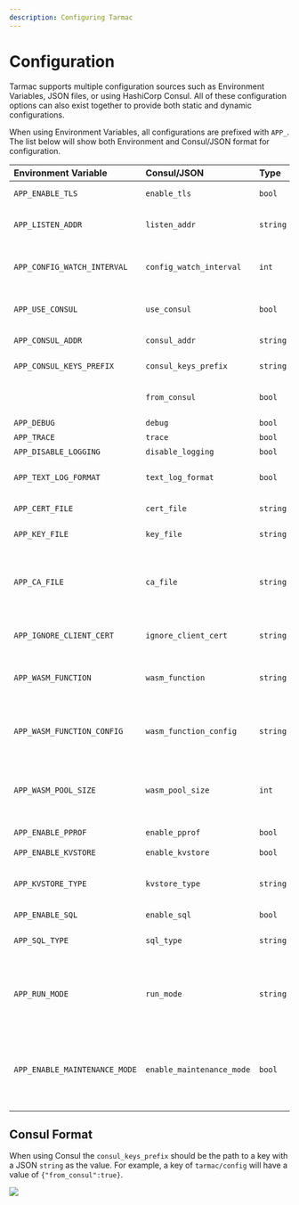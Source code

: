 ```yaml
---
description: Configuring Tarmac
---
```


# Configuration

Tarmac supports multiple configuration sources such as Environment Variables, JSON files, or using HashiCorp Consul. All of these configuration options can also exist together to provide both static and dynamic configurations.

When using Environment Variables, all configurations are prefixed with `APP_`. The list below will show both Environment and Consul/JSON format for configuration.

| Environment Variable | Consul/JSON | Type | Description |
| :--- | :--- | :--- | :--- |
| `APP_ENABLE_TLS` | `enable_tls` | `bool` | Enable the HTTPS Listener \(default: `True`\) |
| `APP_LISTEN_ADDR` | `listen_addr` | `string` | Define the HTTP/HTTPS Listener address \(default: `0.0.0.0:8443`\) |
| `APP_CONFIG_WATCH_INTERVAL` | `config_watch_interval` | `int` | Frequency in seconds which Consul configuration will be refreshed \(default: `15`\) |
| `APP_USE_CONSUL` | `use_consul` | `bool` | Enable Consul based configuration \(default: `False`\) |
| `APP_CONSUL_ADDR` | `consul_addr` | `string` | Consul address \(i.e. `consul.example.com:8500`\) |
| `APP_CONSUL_KEYS_PREFIX` | `consul_keys_prefix` | `string` | Key path for app specific consul configuration |
|  | `from_consul` | `bool` | Indicator to reflect whether Consul config was loaded |
| `APP_DEBUG` | `debug` | `bool` | Enable debug logging |
| `APP_TRACE` | `trace` | `bool` | Enable trace logging |
| `APP_DISABLE_LOGGING` | `disable_logging` | `bool` | Disable all logging |
| `APP_TEXT_LOG_FORMAT` | `text_log_format` | `bool` | Use text format for logs instead of JSON (default: `False`) |
| `APP_CERT_FILE` | `cert_file` | `string` | Certificate File Path \(i.e. `/some/path/cert.crt`\) |
| `APP_KEY_FILE` | `key_file` | `string` | Key File Path \(i.e. `/some/path/cert.key`\) |
| `APP_CA_FILE` | `ca_file` | `string` | Certificate Authority Bundle File Path \(i.e `/some/path/ca.pem`\). When defined, enables mutual-TLS authentication |
| `APP_IGNORE_CLIENT_CERT` | `ignore_client_cert` | `string` | When defined will disable Client Cert validation for m-TLS authentication |
| `APP_WASM_FUNCTION` | `wasm_function` | `string` | Path and Filename of the WASM Function to execute \(Default: `/functions/tarmac.wasm`\) |
| `APP_WASM_FUNCTION_CONFIG` | `wasm_function_config` | `string` | Path to Service configuration for multi-function services \(Default: `/functions/tarmac.json`\) |
| `APP_WASM_POOL_SIZE` | `wasm_pool_size` | `int` | Number of WASM function instances to create \(Default: `100`\). Only applicable when `wasm_function` is used. |
| `APP_ENABLE_PPROF` | `enable_pprof` | `bool` | Enable PProf Collection HTTP end-points |
| `APP_ENABLE_KVSTORE` | `enable_kvstore` | `bool` | Enable the KV Store |
| `APP_KVSTORE_TYPE` | `kvstore_type` | `string` | Select KV Store to use (Options: `redis`, `cassandra`, `boltdb`, `in-memory`, `internal`)|
| `APP_ENABLE_SQL` | `enable_sql` | `bool` | Enable the SQL Store |
| `APP_SQL_TYPE` | `sql_type` | `string` | Select SQL Store to use (Options: `postgres`, `mysql`)|
| `APP_RUN_MODE` | `run_mode` | `string` | Select the run mode for Tarmac (Options: `daemon`, `job`). Default: `daemon`. The `job` option will cause Tarmac to exit after init functions are executed. |
| `APP_ENABLE_MAINTENANCE_MODE` | `enable_maintenance_mode` | `bool` | Enable Maintenance Mode. When enabled, Tarmac will return a 503 for requests to `/ready` allowing the service to go into "maintenance mode". |

## Consul Format

When using Consul the `consul_keys_prefix` should be the path to a key with a JSON `string` as the value. For example, a key of `tarmac/config` will have a value of `{"from_consul":true}`.

![](../.gitbook/assets/consul-example.png)

